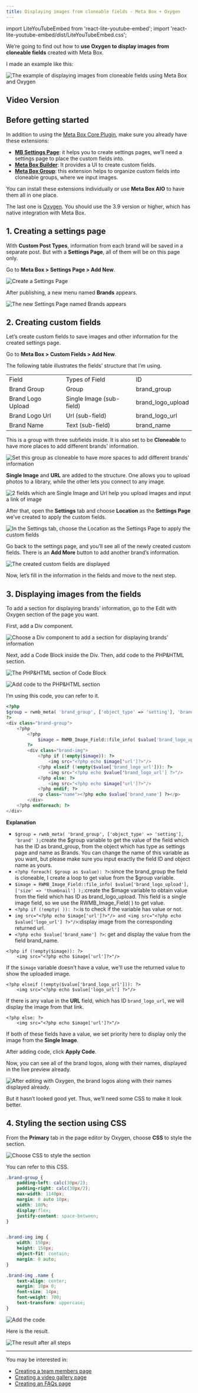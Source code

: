 ```yaml
---
title: Displaying images from cloneable fields - Meta Box + Oxygen
---
```


import LiteYouTubeEmbed from 'react-lite-youtube-embed';
import 'react-lite-youtube-embed/dist/LiteYouTubeEmbed.css';

We’re going to find out how to **use Oxygen to display images from cloneable fields** created with Meta Box.

I made an example like this:

![The example of displaying images from cloneable fields using Meta Box and Oxygen](https://i.imgur.com/I21QKgJ.png)

## Video Version

<LiteYouTubeEmbed id='mUcuw6NGUC4' />

## Before getting started

In addition to using the [Meta Box Core Plugin](https://metabox.io/plugins/meta-box-builder/), make sure you already have these extensions:

* **[MB Settings Page](https://metabox.io/plugins/mb-settings-page/)**: it helps you to create settings pages, we’ll need a settings page to place the custom fields into.
* **[Meta Box Builder](https://metabox.io/plugins/meta-box-builder/)**: It provides a UI to create custom fields.
* **[Meta Box Group](https://metabox.io/plugins/meta-box-group/)**: this extension helps to organize custom fields into cloneable groups, where we input images.

You can install these extensions individually or use **Meta Box AIO** to have them all in one place.

The last one is [Oxygen](https://oxygenbuilder.com/). You should use the 3.9 version or higher, which has native integration with Meta Box.

## 1. Creating a settings page

With **Custom Post Types**, information from each brand will be saved in a separate post. But with a **Settings Page**, all of them will be on this page only.

Go to **Meta Box > Settings Page > Add New**.

![Create a Settings Page](https://i.imgur.com/Mvf52Z4.png)

After publishing, a new menu named **Brands** appears.

![The new Settings Page named Brands appears](https://i.imgur.com/tq05p6M.png)

## 2. Creating custom fields

Let’s create custom fields to save images and other information for the created settings page.

Go to **Meta Box > Custom Fields > Add New**. 

The following table illustrates the fields’ structure that I’m using.

<table>
<tbody>
<tr>
<td> Field </td>
<td> Types of Field </td>
<td> ID </td>
</tr>
<tr>
<td>Brand Group</td>
<td>Group</td>
<td>brand_group</td>
</tr>
<tr>
<td>Brand Logo Upload</td>
<td>Single Image (sub-field)</td>
<td>brand_logo_upload</td>
</tr>
<tr>
<td>Brand Logo Url</td>
<td>Url (sub-field)</td>
<td>brand_logo_url</td>
</tr>
<tr>
<td>Brand Name</td>
<td>Text (sub-field)</td>
<td>brand_name</td>
</tr>
</tbody>
</table>

This is a group with three subfields inside. It is also set to be **Cloneable** to have more places to add different brands' information.

![Set this group as cloneable to have more spaces to add different brands' information](https://i.imgur.com/AejdEzp.png)

**Single Image** and **URL** are added to the structure. One allows you to upload photos to a library, while the other lets you connect to any image.

![2 fields which are Single Image and Url help you upload images and input a link of image](https://i.imgur.com/gA0UsTn.png)

After that, open the **Settings** tab and choose **Location** as the **Settings Page** we’ve created to apply the custom fields.

![In the Settings tab, choose the Location as the Settings Page to apply the custom fields](https://i.imgur.com/VxvJWFE.png)

Go back to the settings page, and you’ll see all of the newly created custom fields. There is an **Add More** button to add another brand’s information.

![The created custom fields are displayed](https://i.imgur.com/EsuyCSx.gif)

Now, let’s fill in the information in the fields and move to the next step.

## 3. Displaying images from the fields

To add a section for displaying brands’ information, go to the Edit with Oxygen section of the page you want.

First, add a Div component.

![Choose a Div component to add a section for displaying brands’ information](https://i.imgur.com/4yRloLd.png)

Next, add a Code Block inside the Div. Then, add code to the PHP&amp;HTML section.

![The PHP&amp;HTML section of Code Block](https://i.imgur.com/OrkYDBg.png)

![Add code to the PHP&amp;HTML section](https://i.imgur.com/P5jDaTg.png)

I’m using this code, you can refer to it.

```php
<?php
$group = rwmb_meta( 'brand_group', ['object_type' => 'setting'], 'brand' );
?>
<div class="brand-group">
    <?php
        <?php
            $image = RWMB_Image_Field::file_info( $value['brand_logo_upload'], ['size' => 'thumbnail'] );
        ?>
        <div class="brand-img">
            <?php if (!empty($image)): ?>
                <img src="<?php echo $image['url']?>"/>
            <?php elseif (!empty($value['brand_logo_url'])): ?>
                <img src="<?php echo $value['brand_logo_url'] ?>"/>
            <?php else: ?>
                <img src="<?php echo $image['url']?>"/>
            <?php endif; ?>
            <p class="name"><?php echo $value['brand_name'] ?></p>
        </div>
    <?php endforeach; ?>
</div>
```
**Explanation**
* `$group = rwmb_meta( 'brand_group', ['object_type' => 'setting'], 'brand' );`create the $group variable to get the value of the field which has the ID as brand_group, from the object which has type as settings page and name as Brands. You can change the name of this variable as you want, but please make sure you input exactly the field ID and object name as yours.
* `<?php foreach( $group as $value): ?>`:since the brand_group the field is cloneable, I create a loop to get value from the $group variable.
* `$image = RWMB_Image_Field::file_info( $value['brand_logo_upload'], ['size' => 'thumbnail'] );`:create the $image variable to obtain value from the field which has ID as brand_logo_upload. This field is a single image field, so we use the RWMB_Image_Field( ) to get value.
* `<?php if (!empty( )): ?>`:is to check if the variable has value or not.
* `img src="<?php echo $image['url']?>"/> and <img src="<?php echo $value['logo_url'] ?>"/>`:display image from the corresponding returned url.
* `<?php echo $value['brand_name'] ?>`: get and display the value from the field brand_name.

```
<?php if (!empty($image)): ?>
    <img src="<?php echo $image['url']?>"/>
```

If the `$image` variable doesn't have a value, we'll use the returned value to show the uploaded image.

```
<?php elseif (!empty($value['brand_logo_url'])): ?>
    <img src="<?php echo $value['logo_url'] ?>"/>
```

If there is any value in the **URL** field, which has ID `brand_logo_url`, we will display the image from that link.
```
<?php else: ?>
    <img src="<?php echo $image['url']?>"/>
```

If both of these fields have a value, we set priority here to display only the image from the **Single Image**.

After adding code, click **Apply Code**.

Now, you can see all of the brand logos, along with their names, displayed in the live preview already.

![After editing with Oxygen, the brand logos along with their names displayed already.](https://i.imgur.com/T2ZUjxs.png)

But it hasn’t looked good yet. Thus, we’ll need some CSS to make it look better.

## 4. Styling the section using CSS

From the **Primary** tab in the page editor by Oxygen, choose **CSS** to style the section.

![Choose CSS to style the section](https://i.imgur.com/R8mzxkU.png)

You can refer to this CSS.

```css
.brand-group {
    padding-left: calc(30px/2);
    padding-right: calc(30px/2);
    max-width: 1140px;
    margin: 0 auto 10px;
    width: 100%;
	display:flex;
	justify-content: space-between;
}


.brand-img img {
    width: 150px;
    height: 150px;
    object-fit: contain;
    margin: 0 auto;
}

.brand-img .name {
    text-align: center;
    margin: 10px 0;
    font-size: 14px;
    font-weight: 700;
	text-transform: uppercase;
}
```

![Add the code](https://i.imgur.com/qbSpxxt.png)

Here is the result.

![The result after all steps](https://i.imgur.com/I21QKgJ.png)

------

You may be interested in: 

* [Creating a team members page](https://docs.metabox.io/tutorials/create-team-members-page-meta-box-oxygen/)
* [Creating a video gallery page](https://docs.metabox.io/tutorials/create-video-gallery-page-meta-box-oxygen/)
* [Creating an FAQs page](https://docs.metabox.io/tutorials/create-faqs-page-meta-box-oxygen/)

